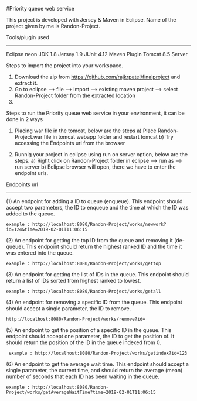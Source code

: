 #Priority queue web service

This project is developed  with Jersey & Maven in Eclipse.
Name of the project given by me is Randon-Project.

Tools/plugin used
_____________________________
Eclipse neon
JDK 1.8
Jersey 1.9
JUnit 4.12
Maven Plugin
Tomcat 8.5 Server

Steps to import the project into your workspace.
1) Download the zip from https://github.com/rajkrpatel/finalproject and extract it.
2) Go to eclipse --> file  --> import --> existing maven project --> select Randon-Project folder from the extracted location
3)

Steps to run the Priority queue web service in your environment, it can be done in 2 ways
1) Placing war file in the tomcat, below are the steps
    a) Place Randon-Project.war file in tomcat webapp folder and restart tomcat 
    b) Try accessing the Endpoints url from the browser

2) Runnig your project in eclipse using run on server option, below are the steps.
    a) Right click on Randon-Project folder in eclipse --> run as --> run server
    b) Eclipse browser will open, there we have to enter the endpoint urls.
    
Endpoints url
________________________________________________________________________

(1) An endpoint for adding a ID to queue (enqueue). This endpoint should accept two parameters, the ID to enqueue and the time at which the ID
    was added to the queue.
    
    example : http://localhost:8080/Randon-Project/works/newwork?id=124&time=2019-02-01T11:06:15
    
(2) An endpoint for getting the top ID from the queue and removing it (de-queue). This endpoint should return the highest ranked ID and the time
    it was entered into the queue.
    
    example : http://localhost:8080/Randon-Project/works/gettop
    
(3) An endpoint for getting the list of IDs in the queue. This endpoint should return a list of IDs sorted from highest ranked to lowest.
    
    example : http://localhost:8080/Randon-Project/works/getall

(4) An endpoint for removing a specific ID from the queue. This endpoint should accept a single parameter, the ID to remove. 
    
    http://localhost:8080/Randon-Project/works/remove?id=

(5) An endpoint to get the position of a specific ID in the queue. This endpoint should accept one parameter, the ID to get the position of. It should return
    the position of the ID in the queue indexed from 0.
    
     example : http://localhost:8080/Randon-Project/works/getindex?id=123
    
(6) An endpoint to get the average wait time. This endpoint should accept a single parameter, the current time, and should return the average (mean)
    number of seconds that each ID has been waiting in the queue.
    
    example : http://localhost:8080/Randon-Project/works/getAverageWaitTime?time=2019-02-01T11:06:15
    
    
